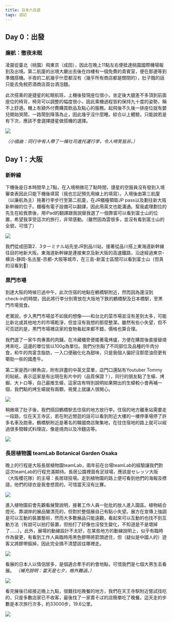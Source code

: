 ```yaml
---
title: 日本六日遊
tags: 遊記
---
```


<!--more-->

## Day 0：出發

### 廉航：徹夜未眠
凌晨從臺北（桃園）飛東京（成田），因此在晚上11點左右便抵達桃園國際機場報到及出境。第二航廈的出境大廳出去後在四樓有一個免費的貴賓室，便在那邊等到準備搭機。半夜的二航幾乎什麼都沒有（幾乎所有商店都是關閉的），肚子餓的話只能去免稅菸酒商店買台酒泡麵。

此次搭乘的是捷星的紅眼航班，上機後發現座位很小，坐定後大腿差不多頂到前面座位的椅背，椅背可以調整的幅度很小，因此乘機過程皆約保持九十度的姿勢，稱不上舒適。機上有額外付費購買飲品及點心的服務。起飛後不久後一排座位就有嬰兒開始哭鬧，一路鬧到降落為止，因此幾乎沒什麼睡。綜合以上體驗，只能說若是有下次，應該不會選擇捷星做搭機的選擇。


<div class="card">
  <div class="card__image">
    <img class="image image--lg" src="https://github.com/jingzhong1011/jingzhong1011.github.io/raw/master/_posts/_posts_imgs/IMG_7559.jpeg"/>
  </div>
</div>

*（小插曲：同行中有人帶了一條吐司進托運行李，令人啼笑皆非。）*


## Day 1：大阪

### 新幹線
下機後是日本時間早上7點，在入境稍微花了點時間，捷星的空服員沒有發到入境審查表因此只能下機後填寫（我也忘記預先用線上的填寫）。入境後由第三航廈（以廉航為主）拖著行李步行至第二航廈，在JR櫃檯領取JP pass以及劃往新大阪新幹線的位子。櫃檯有電子設備可以翻譯，因此用英文也能溝通。幫我處理劃位的先生在給我票後，用iPad的翻譯跟我說替我選了一個靠窗可以看到富士山的位置，希望我享受這次的旅行，非常感動。（雖然因為雲很多，並沒有看到富士山的全貌，可惜了） 

<div class="card">
  <div class="card__image">
    <img class="image image--lg" src="https://github.com/jingzhong1011/jingzhong1011.github.io/raw/master/_posts/_posts_imgs/IMG_7584.jpeg"/>

  </div>
</div>


我們從成田第2．3ターミナル站先坐JR到品川站，接著從品川搭上東海道新幹線往目的地新大阪。東海道新幹線是連接東京及新大阪的高速鐵路，沿途經過東京-横浜-静岡-名古屋-京都-大阪等城市，在三島-新富士區間可以看到富士山（但真的沒看到🥲）


### 黒門市場
到達大阪的時候已過中午，此次住宿的地點在鶴橋駅附近，然而因為還沒到check-in的時間，因此將行李分別寄放在大阪地下鉄的鶴橋駅及日本橋駅，至黒門市場覓食。  

老實說，步入黒門市場並不如我的想像——和台北的菜市場並沒有差到太多，可能比新北或其他地方的市場乾淨，但並沒有我想的那麼整潔。雖然有些小失望，但不可否認的是，黒門市場裡店家的食物看起來都不錯，價格也算合理。

我們選了一家牛肉專賣的肉鋪，在冷藏櫃旁便擺著電烤爐，方便在購買後直接替燒烤來吃，這邊的單位皆以100g為單位。我們分別點了不同部位及品種的牛肉分食，和牛的肉富含脂肪，一入口便融化化為甜味，只是我個人偏好沒那麼油但更有嚼勁一些的國產牛。

第二家是西川鮮魚店，附有詳盡的中英文菜單，店門口還貼有Youtuber Tommy的貼紙，表示這家是有出現在影片中的（品質保證？），同行的朋友點了生蠔、烤蝦、大トロ等，自己最推生蠔，這家店有特別說明如果開出的生蠔較小會再補一個，我們點的烤生蠔就有兩顆，視覺上就讓人很開心。

<div class="card">
  <div class="card__image">
    <img class="image image--lg" src="https://github.com/jingzhong1011/jingzhong1011.github.io/raw/master/_posts/_posts_imgs/IMG_7610.jpeg"/>

  </div>
</div>

稍微填了肚子後，我們搭回鶴橋駅去住宿的地方放行李。住宿的地方離車站需要走一段路，位在天王寺区，若在附近閒逛的話可以看到附近大樓的一樓停車場停了許多名車及跑車。鶴橋駅附近是著名的韓國商店聚集地，在往住宿地的路上就可以經過很多間韓式料理店，像是燒肉以及冷麵店等。  
<div class="card">
  <div class="card__image">
    <img class="image image--lg" src="https://github.com/jingzhong1011/jingzhong1011.github.io/raw/master/_posts/_posts_imgs/IMG_7613.jpeg"/>
  </div>
</div>

### 長居植物園 teamLab Botanical Garden Osaka
晚上的行程是大阪長居植物園teamLab，兩年前在台場teamLab的經驗讓我們對這次teamLab的行程充滿期待。長居公園裡面有足球場，應該是セレッソ大阪（大阪櫻花隊）的主場：長居球技場。走到植物園的路上便可看到他們的海報及標語，他們的球衣是我會想買的，可惜當天沒有比賽。  

<div class="card">
  <div class="card__image">
    <img class="image image--lg" src="https://github.com/jingzhong1011/jingzhong1011.github.io/raw/master/_posts/_posts_imgs/IMG_7616.jpeg"/>
  </div>
</div>


進入植物園前會先觀看展覽說明，接著工作人員一批批的放人進入園區。植物結合燈光、靠湖岸的展品蠻漂亮的，但對於整個展自己有點小失望。展方在宣傳上強調是可以互動的裝置藝術，然而大多數展品只能遠觀，看起來可以互動的也找不到互動方法（有說可以拍打裝置，但拍打了好像也沒發生變化，不知道是不是壞掉了……）。此外，展場的動線設計不太好，在某些地方的動線說明上，似乎有臨時作為變更，有看到工作人員臨時用黑色膠帶將箭頭遮住，但（疑似是中國人的）遊客又將膠帶摳掉，因此完全搞不清楚該往哪裡走。  

<div class="card">
  <div class="card__image">
    <img class="image image--lg" src="https://github.com/jingzhong1011/jingzhong1011.github.io/raw/master/_posts/_posts_imgs/IMG_7622.jpeg"/>
  </div>
</div>


看展的日本人以情侶居多，是個適合牽手的約會地點，可惜我們是七個大男生去看展。 
*（補充說明：當天是七夕，格外難過。）*

<div class="card">
  <div class="card__image">
    <img class="image image--lg" src="https://github.com/jingzhong1011/jingzhong1011.github.io/raw/master/_posts/_posts_imgs/IMG_7625.jpeg"/>
  </div>
</div>


看完展後已經接近晚上九點，很難找吃晚餐的地方，我們在天王寺駅附近嘗試找吃的，只是多數店家已不收客，最後找了一家賣そば的店簡單吃了晚餐。這天走的步數是本次旅行次多，約33000步，19.6公里。

<div class="card">
  <div class="card__image">
    <img class="image image--lg" src="https://github.com/jingzhong1011/jingzhong1011.github.io/raw/master/_posts/_posts_imgs/IMG_7632.jpeg"/>
  </div>
</div>

<!-- ## Day 2：環球影城與大阪南區

這天行程安排的是環球影城，早上六點多便至JR車站搭車，到達環球影城時發現排隊人潮已然人山人海，因為沒有買快速通關，因此只能排隊等待入園。表定是八點半開放，但八點十分左右我們便能夠入園。入園後先用APP搶下超級任天堂世界的整理券，幸好運氣不錯在九點半到十點半間得以入場。

入園後一小時內似乎是最好排遊樂設施的時間，我們首先玩了蜘蛛人的遊樂設施，據其他人說，在平常時間這個遊樂設施可能要排上一至二小時。而後我們買了許多紀念品，包括：無敵星星造型的爆米花桶、妙蛙種子造型的飲料、任天堂的帽子等等。-->

